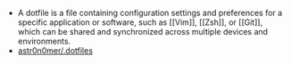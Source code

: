 - A dotfile is a file containing configuration settings and preferences for a specific application or software, such as [[Vim]], [[Zsh]], or [[Git]], which can be shared and synchronized across multiple devices and environments.
- [astr0n0mer/.dotfiles](https://github.com/astr0n0mer/.dotfiles)